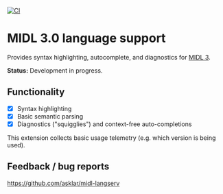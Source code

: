 [![CI](https://github.com/asklar/midl_langserv/actions/workflows/main.yml/badge.svg)](https://github.com/asklar/midl_langserv/actions/workflows/main.yml)

# MIDL 3.0 language support

Provides syntax highlighting, autocomplete, and diagnostics for [MIDL 3](https://docs.microsoft.com/uwp/midl-3/intro).

**Status:** Development in progress.

## Functionality

- [x] Syntax highlighting
- [x] Basic semantic parsing
- [x] Diagnostics ("squigglies") and context-free auto-completions

This extension collects basic usage telemetry (e.g. which version is being used).

## Feedback / bug reports

https://github.com/asklar/midl-langserv
